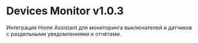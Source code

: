 # Devices Monitor v1.0.3

Интеграция Home Assistant для мониторинга выключателей и датчиков с раздельными уведомлениями и отчётами.
